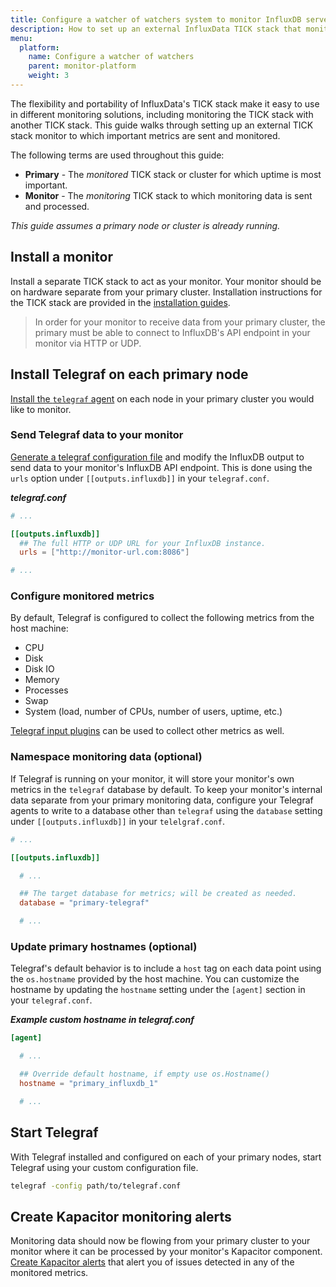 ```yaml
---
title: Configure a watcher of watchers system to monitor InfluxDB servers
description: How to set up an external InfluxData TICK stack that monitors another Enterprise or OSS TICK stack.
menu:
  platform:
    name: Configure a watcher of watchers
    parent: monitor-platform
    weight: 3
---
```


The flexibility and portability of InfluxData's TICK stack make it easy to use in different
monitoring solutions, including monitoring the TICK stack with another TICK stack.
This guide walks through setting up an external TICK stack monitor to which important
metrics are sent and monitored.

The following terms are used throughout this guide:

- **Primary** - The _monitored_ TICK stack or cluster for which uptime is most important.
- **Monitor** - The _monitoring_ TICK stack to which monitoring data is sent and processed.

_This guide assumes a primary node or cluster is already running._

## Install a monitor
Install a separate TICK stack to act as your monitor.
Your monitor should be on hardware separate from your primary cluster.
Installation instructions for the TICK stack are provided in the [installation guides](/platform/install-and-deploy/).

> In order for your monitor to receive data from your primary cluster, the primary
> must be able to connect to InfluxDB's API endpoint in your monitor via HTTP or UDP.

## Install Telegraf on each primary node
[Install the `telegraf` agent](/telegraf/latest/introduction/installation/#installation)
on each node in your primary cluster you would like to monitor.

### Send Telegraf data to your monitor
[Generate a telegraf configuration file](/telegraf/latest/introduction/installation/#configuration)
and modify the InfluxDB output to send data to your monitor's InfluxDB API endpoint.
This is done using the `urls` option under `[[outputs.influxdb]]` in your `telegraf.conf`.

_**telegraf.conf**_
```toml
# ...

[[outputs.influxdb]]
  ## The full HTTP or UDP URL for your InfluxDB instance.
  urls = ["http://monitor-url.com:8086"]

# ...
```

### Configure monitored metrics
By default, Telegraf is configured to collect the following metrics from the host machine:

- CPU
- Disk
- Disk IO
- Memory
- Processes
- Swap
- System (load, number of CPUs, number of users, uptime, etc.)

[Telegraf input plugins](/telegraf/latest/plugins/inputs/) can be used to collect
other metrics as well.

### Namespace monitoring data (optional)
If Telegraf is running on your monitor, it will store your monitor's own metrics in the `telegraf` database by default.
To keep your monitor's internal data separate from your primary monitoring data,
configure your Telegraf agents to write to a database other than `telegraf` using
the `database` setting under `[[outputs.influxdb]]` in your `telelgraf.conf`.

```toml
# ...

[[outputs.influxdb]]

  # ...

  ## The target database for metrics; will be created as needed.
  database = "primary-telegraf"

  # ...
```

### Update primary hostnames (optional)
Telegraf's default behavior is to include a `host` tag on each data point
using the `os.hostname` provided by the host machine.
You can customize the hostname by updating the `hostname` setting under the `[agent]`
section in your `telegraf.conf`.

_**Example custom hostname in telegraf.conf**_
```toml
[agent]

  # ...

  ## Override default hostname, if empty use os.Hostname()
  hostname = "primary_influxdb_1"

  # ...
```

## Start Telegraf
With Telegraf installed and configured on each of your primary nodes, start Telegraf
using your custom configuration file.

```bash
telegraf -config path/to/telegraf.conf
```

## Create Kapacitor monitoring alerts
Monitoring data should now be flowing from your primary cluster to your monitor
where it can be processed by your monitor's Kapacitor component.
[Create Kapacitor alerts](/kapacitor/latest/working/alerts/) that alert you of issues
detected in any of the monitored metrics.
